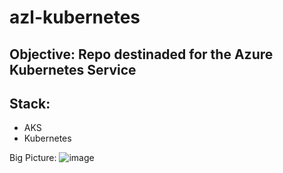 # azl-kubernetes

## Objective: Repo destinaded for the Azure Kubernetes Service
## Stack:
- AKS
- Kubernetes

Big Picture: 
![image](https://user-images.githubusercontent.com/41006627/230421960-0c64636c-3785-4729-9000-3d74b229441e.png)
